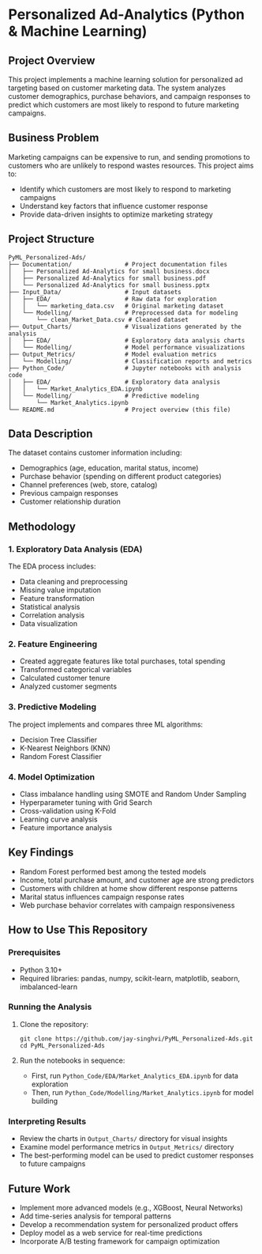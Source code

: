 # Personalized Ad-Analytics (Python & Machine Learning)

## Project Overview

This project implements a machine learning solution for personalized ad targeting based on customer marketing data. The system analyzes customer demographics, purchase behaviors, and campaign responses to predict which customers are most likely to respond to future marketing campaigns.

## Business Problem

Marketing campaigns can be expensive to run, and sending promotions to customers who are unlikely to respond wastes resources. This project aims to:

- Identify which customers are most likely to respond to marketing campaigns
- Understand key factors that influence customer response
- Provide data-driven insights to optimize marketing strategy

## Project Structure

```
PyML_Personalized-Ads/
├── Documentation/               # Project documentation files
│   ├── Personalized Ad-Analytics for small business.docx
│   ├── Personalized Ad-Analytics for small business.pdf
│   └── Personalized Ad-Analytics for small business.pptx
├── Input_Data/                  # Input datasets
│   ├── EDA/                     # Raw data for exploration
│   │   └── marketing_data.csv   # Original marketing dataset
│   └── Modelling/               # Preprocessed data for modeling
│       └── clean_Market_Data.csv # Cleaned dataset
├── Output_Charts/               # Visualizations generated by the analysis
│   ├── EDA/                     # Exploratory data analysis charts
│   └── Modelling/               # Model performance visualizations
├── Output_Metrics/              # Model evaluation metrics
│   └── Modelling/               # Classification reports and metrics
├── Python_Code/                 # Jupyter notebooks with analysis code
│   ├── EDA/                     # Exploratory data analysis
│   │   └── Market_Analytics_EDA.ipynb
│   └── Modelling/               # Predictive modeling
│       └── Market_Analytics.ipynb
└── README.md                    # Project overview (this file)
```

## Data Description

The dataset contains customer information including:

- Demographics (age, education, marital status, income)
- Purchase behavior (spending on different product categories)
- Channel preferences (web, store, catalog)
- Previous campaign responses
- Customer relationship duration

## Methodology

### 1. Exploratory Data Analysis (EDA)

The EDA process includes:

- Data cleaning and preprocessing
- Missing value imputation
- Feature transformation
- Statistical analysis
- Correlation analysis
- Data visualization

### 2. Feature Engineering

- Created aggregate features like total purchases, total spending
- Transformed categorical variables
- Calculated customer tenure
- Analyzed customer segments

### 3. Predictive Modeling

The project implements and compares three ML algorithms:

- Decision Tree Classifier
- K-Nearest Neighbors (KNN)
- Random Forest Classifier

### 4. Model Optimization

- Class imbalance handling using SMOTE and Random Under Sampling
- Hyperparameter tuning with Grid Search
- Cross-validation using K-Fold
- Learning curve analysis
- Feature importance analysis

## Key Findings

- Random Forest performed best among the tested models
- Income, total purchase amount, and customer age are strong predictors
- Customers with children at home show different response patterns
- Marital status influences campaign response rates
- Web purchase behavior correlates with campaign responsiveness

## How to Use This Repository

### Prerequisites

- Python 3.10+
- Required libraries: pandas, numpy, scikit-learn, matplotlib, seaborn, imbalanced-learn

### Running the Analysis

1. Clone the repository:

   ```
   git clone https://github.com/jay-singhvi/PyML_Personalized-Ads.git
   cd PyML_Personalized-Ads
   ```
2. Run the notebooks in sequence:

   - First, run `Python_Code/EDA/Market_Analytics_EDA.ipynb` for data exploration
   - Then, run `Python_Code/Modelling/Market_Analytics.ipynb` for model building

### Interpreting Results

- Review the charts in `Output_Charts/` directory for visual insights
- Examine model performance metrics in `Output_Metrics/` directory
- The best-performing model can be used to predict customer responses to future campaigns

## Future Work

- Implement more advanced models (e.g., XGBoost, Neural Networks)
- Add time-series analysis for temporal patterns
- Develop a recommendation system for personalized product offers
- Deploy model as a web service for real-time predictions
- Incorporate A/B testing framework for campaign optimization
